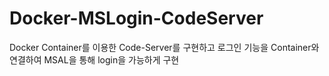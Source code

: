 # Docker-MSLogin-CodeServer

Docker Container를 이용한 Code-Server를 구현하고
로그인 기능을 Container와 연결하여 MSAL을 통해 login을 가능하게 구현

